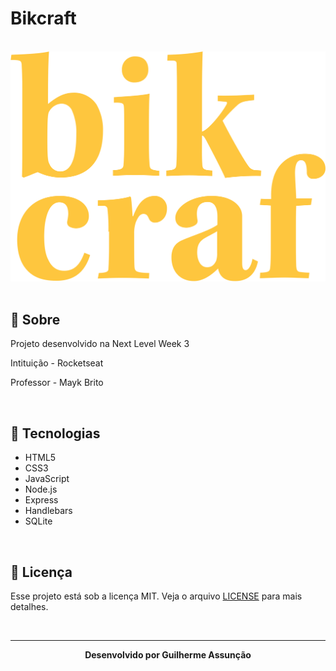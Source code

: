 # Bikcraft

<br>

<div align="center">
  <img src="bikcraft/public/img/bikcraft-github.svg" alt="bikcraft">
</div>

<br>

## :bookmark_tabs: Sobre

Projeto desenvolvido na Next Level Week 3

Intituição - Rocketseat

Professor - Mayk Brito

<br>

## :rocket: Tecnologias

- HTML5
- CSS3
- JavaScript
- Node.js
- Express
- Handlebars
- SQLite


<br>

## :green_book: Licença 

Esse projeto está sob a licença MIT. Veja o arquivo [LICENSE](LICENSE) para mais detalhes.

<br>

---

<div align="center">
    <b>Desenvolvido por Guilherme Assunção</b>
</div>

